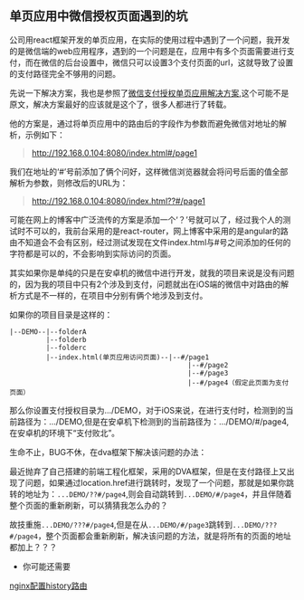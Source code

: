 ## 单页应用中微信授权页面遇到的坑

公司用react框架开发的单页应用，在实际的使用过程中遇到了一个问题，我开发的是微信端的web应用程序，遇到的一个问题是在，应用中有多个页面需要进行支付，而在微信的后台设置中，微信只可以设置3个支付页面的url，这就导致了设置的支付路径完全不够用的问题。

先说一下解决方案，我也是参照了[微信支付授权单页应用解决方案](http://blog.csdn.net/liufeng520/article/details/51354741),这个可能不是原文，解决方案最好的应该就是这个了，很多人都进行了转载。

他的方案是，通过将单页应用中的路由后的字段作为参数而避免微信对地址的解析，示例如下：

> http://192.168.0.104:8080/index.html#/page1

我们在地址的‘#’号前添加了俩个问好，这样微信浏览器就会将问号后面的值全部解析为参数，则修改后的URL为：

> http://192.168.0.104:8080/index.html??#/page1

可能在网上的博客中广泛流传的方案是添加一个‘？’号就可以了，经过我个人的测试时不可以的，我前台采用的是react-router，网上博客中采用的是angular的路由不知道会不会有区别，经过测试发现在文件index.html与#号之间添加的任何的字符都是可以的，不会影响到实际访问的页面。

其实如果你是单纯的只是在安卓机的微信中进行开发，就我的项目来说是没有问题的，因为我的项目中只有2个涉及到支付，问题就出在iOS端的微信中对路由的解析方式是不一样的，在项目中分别有俩个地涉及到支付。

如果你的项目目录是这样的：

```
|--DEMO--|--folderA
         |--folderb
         |--folderc
         |--index.html(单页应用访问页面)--|--#/page1
                                            |--#/page2
                                            |--#/page3
                                            |--#/page4（假定此页面为支付页面）
```
那么你设置支付授权目录为.../DEMO，对于iOS来说，在进行支付时，检测到的当前路径为：.../DEMO,但是在安卓机下检测到的当前路径为：.../DEMO/#/page4,在安卓机的环境下“支付败北”。

生命不止，BUG不休，在dva框架下解决该问题的办法：

最近抛弃了自己搭建的前端工程化框架，采用的DVA框架，但是在支付路径上又出现了问题，如果通过location.href进行跳转时，发现了一个问题，那就是如果你跳转的地址为：```...DEMO/??#/page4```,则会自动跳转到```...DEMO/#/page4```，并且伴随着整个页面的重新刷新，可以猜猜我怎么办的？

故技重施```...DEMO/???#/page4```,但是在从```...DEMO/#/page3```跳转到```...DEMO/???#/page4```，整个页面都会重新刷新，解决该问题的方法，就是将所有的页面的地址都加上？？？

- 你可能还需要

[nginx配置history路由](./nginx-pei-zhi-xiang-guan.md)